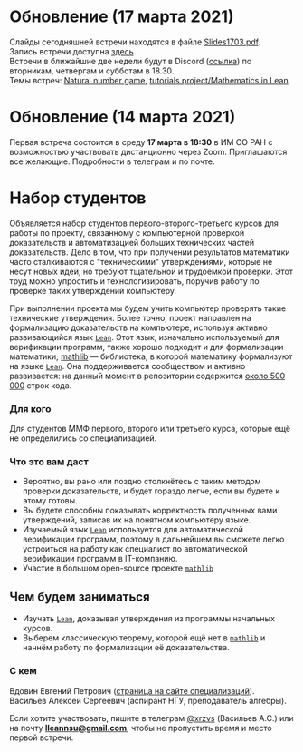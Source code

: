 # Обновление (17 марта 2021)

Слайды сегодняшней встречи находятся в файле [Slides1703.pdf](/Slides1703.pdf).  
Запись встречи доступна [здесь](https://drive.google.com/drive/folders/1taKSfBNoPaUJXcw2Qox2k6pXsQdVxNDn).  
Встречи в ближайшие две недели будут в Discord ([ссылка](https://discord.gg/q8tnrc33Hn)) по вторникам, четвергам и субботам в 18.30.  
Темы встреч: [Natural number game](http://wwwf.imperial.ac.uk/~buzzard/xena/natural_number_game/), [tutorials project/Mathematics in Lean](https://leanprover-community.github.io/learn.html)

# Обновление (14 марта 2021)

Первая встреча состоится в среду **17 марта в 18:30** в ИМ СО РАН с возможностью участвовать дистанционно через Zoom. Приглашаются все желающие. Подробности в телеграм и по почте.

# Набор студентов 

Объявляется набор студентов первого-второго-третьего курсов для работы по проекту, связанному с компьютерной проверкой доказательств и автоматизацией больших технических частей доказательств. Дело в том, что при получении результатов математики часто сталкиваются с "техническими" утверждениями, которые не несут новых идей, но требуют тщательной и трудоёмкой проверки. Этот труд можно упростить и технологизировать, поручив работу по проверке таких утверждений компьютеру. 

При выполнении проекта мы будем учить компьютер проверять такие технические утверждения. Более точно, проект направлен на формализацию доказательств на компьютере, используя активно развивающийся язык [`Lean`](https://leanprover.github.io/). Этот язык, изначально используемый для верификации программ, также хорошо подходит и для формализации математики; [mathlib](https://github.com/leanprover-community/mathlib/) — библиотека, в которой математику формализуют на языке [`Lean`](https://leanprover.github.io/). Она поддерживается сообществом и активно развивается: на данный момент в репозитории содержится [около 500 000](https://leanprover-community.github.io/mathlib_stats.html) строк кода.

### Для кого

Для студентов ММФ первого, второго или третьего курса, которые ещё не определились со специализацией. 

### Что это вам даст

- Вероятно, вы рано или поздно столкнётесь с таким методом проверки доказательств, и будет гораздо легче, если вы будете к этому готовы.
- Вы будете способны показывать корректность полученных вами утверждений, записав их на понятном компьютеру языке.
- Изучаемый язык [`Lean`](https://leanprover.github.io/) используется для автоматической верификации программ, поэтому в дальнейшем вы сможете легко устроиться на работу как специалист по автоматической верификации программ в IT-компанию.
- Участие в большом open-source проекте [`mathlib`](https://github.com/leanprover-community/mathlib/)

## Чем будем заниматься

- Изучать [`Lean`](https://leanprover.github.io/), доказывая утверждения из программы начальных курсов.
- Выберем классическую теорему, которой ещё нет в [`mathlib`](https://github.com/leanprover-community/mathlib/) и начнём работу по формализации её доказательства.

### С кем

Вдовин Евгений Петрович ([страница на сайте специализаций](http://rnew.tilda.ws/vdovin)).  
Васильев Алексей Сергеевич (аспирант НГУ, преподаватель алгебры).

Если хотите участвовать, пишите в телеграм [\@xrzvs](https://t.me/xrzvs) (Васильев А.С.) или на почту **lleannsu@gmail.com**, чтобы не пропустить время и место первой встречи.

